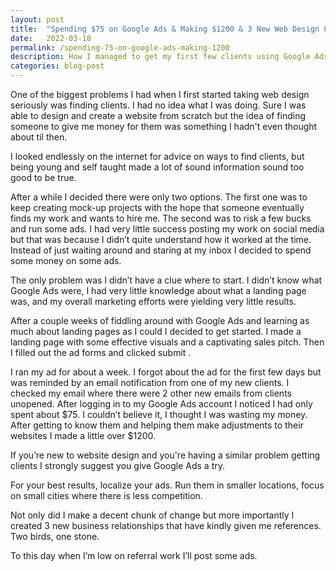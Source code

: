 ```yaml
---
layout: post
title:  "Spending $75 on Google Ads & Making $1200 & 3 New Web Design Clients"
date:   2022-03-18
permalink: /spending-75-on-google-ads-making-1200
description: How I managed to get my first few clients using Google Ads and a few bucks.
categories: blog-post
---
```


One of the biggest problems I had when I first started taking web design seriously was finding clients.  I had no idea what I was doing. Sure I was able to design and create a website from scratch but the idea of finding someone to give me money for them was something I hadn't even thought about til then.

I looked endlessly on the internet for advice on ways to find clients, but being young and self taught made a lot of sound information sound too good to be true.  

After a while I decided there were only two options.  The first one was to keep creating mock-up projects with the hope that someone eventually finds my work and wants to hire me.  The second was to risk a few bucks and run some ads.  I had very little success posting my work on social media but that was because I didn’t quite understand how it worked at the time.  Instead of just waiting around and staring at my inbox I decided to spend some money on some ads.

The only problem was I didn’t have a clue where to start.  I didn’t know what Google Ads were, I had very little knowledge about what a landing page was, and my overall marketing efforts were yielding very little results.

After a couple weeks of fiddling around with Google Ads and learning as much about landing pages as I could I decided to get started. I made a landing page with some effective visuals and a captivating sales pitch.  Then I filled out the ad forms and clicked submit .

I ran my ad for about a week.  I forgot about the ad for the first few days but was reminded by an email notification from one of my new clients. I checked my email where there were 2 other new emails from clients unopened.  After logging in to my Google Ads account I noticed I had only spent about $75.  I couldn’t believe it, I thought I was wasting my money.  After getting to know them and helping them make adjustments to their websites I made a little over $1200.

If you’re new to website design and you're having a similar problem getting clients I strongly suggest you give Google Ads a try.  

For your best results, localize your ads.  Run them in smaller locations, focus on small cities where there is less competition. 

Not only did I make a decent chunk of change but more importantly I created 3 new business relationships that have kindly given me references.  Two birds, one stone.

To this day when I’m low on referral work I’ll post some ads. 

